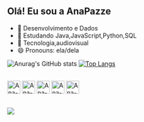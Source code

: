 ## Olá! Eu sou a AnaPazze 
- 🔭 Desenvolvimento e Dados
- 🌱 Estudando Java,JavaScript,Python,SQL
- 💬 Tecnologia,audiovisual
- 😄 Pronouns: ela/dela

![Anurag's GitHub stats](https://github-readme-stats.vercel.app/api?username=AnaPazze&show_icons=true&theme=dracula)
[![Top Langs](https://github-readme-stats.vercel.app/api/top-langs/?username=AnaPazze&layout=compact=true&theme=dracula)](https://github.com/anuraghazra/github-readme-stats)

<div style="display: inline_block"><br>
  <img align+"center" alt="Ana-Js" height="30" widgth="40" src="https://cdn.jsdelivr.net/gh/devicons/devicon/icons/javascript/javascript-original.svg" />
  <img align+"center" alt="Ana-Java" height="30" widgth="40" src="https://cdn.jsdelivr.net/gh/devicons/devicon/icons/java/java-original.svg" />
  <img align+"center" alt="Ana-Python" height="30" widgth="40" src="https://cdn.jsdelivr.net/gh/devicons/devicon/icons/python/python-original.svg" />
  <img align+"center" alt="Ana-Mysql" height="30" widgth="40" src="https://cdn.jsdelivr.net/gh/devicons/devicon/icons/mysql/mysql-original.svg" />
  <img align+"center" alt="Ana-microsoftsqlserver" height="30"widgth="40    "src="https://cdn.jsdelivr.net/gh/devicons/devicon/icons/microsoftsqlserver/microsoftsqlserver-plain.svg" />
</div>

##

<div>
  <a href="https://wwww.https://www.linkedin.com/in/ana-pazze-51ba0224b/" target="_blank"><img src="https://img.shields.io/badge/LinkedIn-0077B5?style=for-the-badge&logo=linkedin&logoColor=white" target="_blank"></a>
  </div>
          

          
